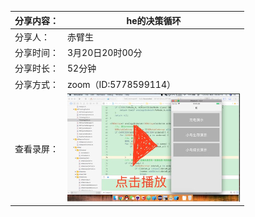 | 分享内容： | he的决策循环 |
| --- | --- |
| 分享人： | 赤臂生 |
| 分享时间： | 3月20日20时00分 |
| 分享时长： | 52分钟 |
| 分享方式： | zoom（ID:5778599114） |
| 查看录屏： | [![](assets/play.png)](https://www.bilibili.com/video/av46882431/) |
